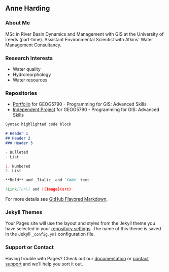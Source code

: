## Anne Harding

### About Me

MSc in River Basin Dynamics and Management with GIS at the University of Leeds (part-time).
Assistant Environmental Scientist with Atkins' Water Management Consultancy.

### Research Interests

- Water quality
- Hydromorphology
- Water resources

### Repositories

- [Portfolio](https://github.com/annemharding/GEOG5790_Portfolio) for GEOG5790 - Programming for GIS: Advanced Skills
- [Independent Project](https://github.com/annemharding/GEOG5790_Project) for GEOG5790 - Programming for GIS: Advanced Skills

```markdown
Syntax highlighted code block

# Header 1
## Header 2
### Header 3

- Bulleted
- List

1. Numbered
2. List

**Bold** and _Italic_ and `Code` text

[Link](url) and ![Image](src)
```

For more details see [GitHub Flavored Markdown](https://guides.github.com/features/mastering-markdown/).

### Jekyll Themes

Your Pages site will use the layout and styles from the Jekyll theme you have selected in your [repository settings](https://github.com/annemharding/website/settings). The name of this theme is saved in the Jekyll `_config.yml` configuration file.

### Support or Contact

Having trouble with Pages? Check out our [documentation](https://help.github.com/categories/github-pages-basics/) or [contact support](https://github.com/contact) and we’ll help you sort it out.
